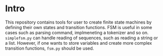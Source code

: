 # Intro
This repository contains tools for user to create finite state machines by defining their own states and transition functions. FSM is useful in some cases such as parsing command, implmeneting a tokenizer and so on. `simplefsm.py` can handle reading of sequences, such as reading a string or a list. However, if one wants to store variables and create more complex transition functions, `fsm.py` should be used.